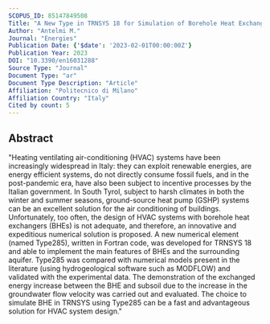 ```yaml
---
SCOPUS_ID: 85147849508
Title: "A New Type in TRNSYS 18 for Simulation of Borehole Heat Exchangers Affected by Different Groundwater Flow Velocities"
Author: "Antelmi M."
Journal: "Energies"
Publication Date: {'$date': '2023-02-01T00:00:00Z'}
Publication Year: 2023
DOI: "10.3390/en16031288"
Source Type: "Journal"
Document Type: "ar"
Document Type Description: "Article"
Affiliation: "Politecnico di Milano"
Affiliation Country: "Italy"
Cited by count: 5
---
```


## Abstract
"Heating ventilating air-conditioning (HVAC) systems have been increasingly widespread in Italy: they can exploit renewable energies, are energy efficient systems, do not directly consume fossil fuels, and in the post-pandemic era, have also been subject to incentive processes by the Italian government. In South Tyrol, subject to harsh climates in both the winter and summer seasons, ground-source heat pump (GSHP) systems can be an excellent solution for the air conditioning of buildings. Unfortunately, too often, the design of HVAC systems with borehole heat exchangers (BHEs) is not adequate, and therefore, an innovative and expeditious numerical solution is proposed. A new numerical element (named Type285), written in Fortran code, was developed for TRNSYS 18 and able to implement the main features of BHEs and the surrounding aquifer. Type285 was compared with numerical models present in the literature (using hydrogeological software such as MODFLOW) and validated with the experimental data. The demonstration of the exchanged energy increase between the BHE and subsoil due to the increase in the groundwater flow velocity was carried out and evaluated. The choice to simulate BHE in TRNSYS using Type285 can be a fast and advantageous solution for HVAC system design."
